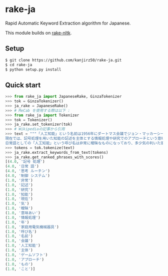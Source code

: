 # rake-ja
Rapid Automatic Keyword Extraction algorithm for Japanese.

This module builds on [rake-nltk](https://github.com/csurfer/rake-nltk).


## Setup

```sh
$ git clone https://github.com/kanjirz50/rake-ja.git
$ cd rake-ja
$ python setup.py install
```

## Quick start

```python
>>> from rake_ja import JapaneseRake, GinzaTokenizer
>>> tok = GinzaTokenizer()
>>> ja_rake = JapaneseRake()
>>> # MeCab を使用する際は以下 : 
>>> from rake_ja import Tokenizer
>>> tok = Tokenizer()
>>> ja_rake.set_tokenizer(tok)
>>> # Wikipediaの記事から引用
>>> text = """「人工知能」という名前は1956年にダートマス会議でジョン・マッカーシーにより命名された。
現在では、記号処理を用いた知能の記述を主体とする情報処理や研究でのアプローチという意味あいでも使われている。
日常語としての「人工知能」という呼び名は非常に曖昧なものになっており、多少気の利いた家庭用電気機械器具の制御システムやゲームソフトの思考ルーチンなどがこう呼ばれることもある。"""
>>> tokens = tok.tokenize(text)
>>> ja_rake.extract_keywords_from_text(tokens)
>>> ja_rake.get_ranked_phrases_with_scores()
[(4.0, '記号 処理')
(4.0, '日常 語')
(4.0, '思考 ルーチン')
(4.0, '制御 システム')
(1.0, '非常')
(1.0, '記述')
(1.0, '研究')
(1.0, '知能')
(1.0, '現在')
(1.0, '気')
(1.0, '曖昧')
(1.0, '意味あい')
(1.0, '情報処理')
(1.0, '年')
(1.0, '家庭用電気機械器具')
(1.0, '呼び名')
(1.0, '名前')
(1.0, '会議')
(1.0, '人工知能')
(1.0, '主体')
(1.0, 'ゲームソフト')
(1.0, 'アプローチ')
(1.0, 'もの')
(1.0, 'こと')]
```
